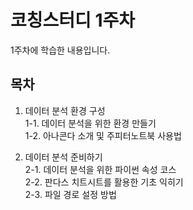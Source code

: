 # 코칭스터디 1주차
1주차에 학습한 내용입니다.    


## 목차
1. 데이터 분석 환경 구성  
   1-1. 데이터 분석을 위한 환경 만들기  
   1-2. 아나콘다 소개 및 주피터노트북 사용법
   
3. 데이터 분석 준비하기  
   2-1. 데이터 분석을 위한 파이썬 속성 코스  
   2-2. 판다스 치트시트를 활용한 기초 익히기  
   2-3. 파일 경로 설정 방법

